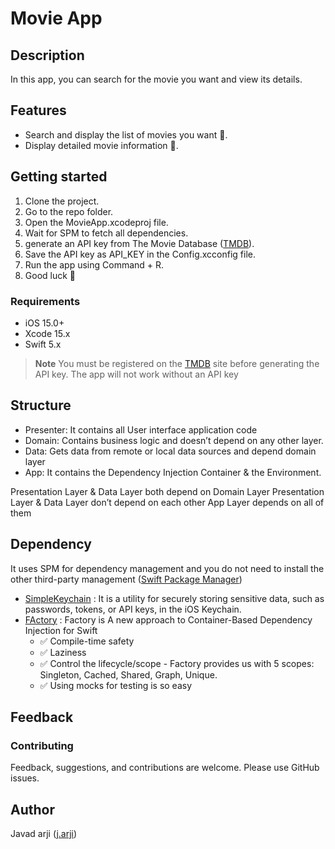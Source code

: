 # Movie App


## Description
In this app, you can search for the movie you want and view its details.

## Features
- Search and display the list of movies you want 🍿.
- Display detailed movie information 🍿.




## Getting started

1. Clone the project.
2. Go to the repo folder.
3. Open the MovieApp.xcodeproj file.
4. Wait for SPM to fetch all dependencies.
5. generate an API key from The Movie Database ([TMDB](https://developer.themoviedb.org/docs/getting-started)).
6. Save the API key as API_KEY in the Config.xcconfig file.
8. Run the app using Command + R.
9. Good luck 🎉


### Requirements

- iOS 15.0+ 
- Xcode 15.x
- Swift 5.x


> **Note**
> You must be registered on the [TMDB](https://www.themoviedb.org/signup) site before generating the API key.
> The app will not work without an API key




## Structure
- Presenter: It contains all User interface application code
- Domain: Contains business logic and doesn’t depend on any other layer.
- Data: Gets data from remote or local data sources and depend domain layer
- App: It contains the Dependency Injection Container & the Environment.

Presentation Layer & Data Layer both depend on Domain Layer
Presentation Layer & Data Layer don’t depend on each other
App Layer depends on all of them



## Dependency
It uses SPM for dependency management and you do not need to install the other third-party management ([Swift Package Manager](https://github.com/apple/swift-package-manager))
- [SimpleKeychain](https://github.com/auth0/SimpleKeychain) : It is a utility for securely storing sensitive data, such as passwords, tokens, or API keys, in the iOS Keychain.
- [FActory](https://github.com/hmlongco/Factory) :  Factory is A new approach to Container-Based Dependency Injection for Swift
    - ✅ Compile-time safety
    - ✅ Laziness
    - ✅ Control the lifecycle/scope
          - Factory provides us with 5 scopes: Singleton, Cached, Shared, Graph, Unique.
    - ✅ Using mocks for testing is so easy
 




## Feedback

### Contributing
 Feedback, suggestions, and contributions are welcome. Please use GitHub issues.

 ## Author
 Javad arji ([j.arji](javad.ar2000ir@gmail.com))








